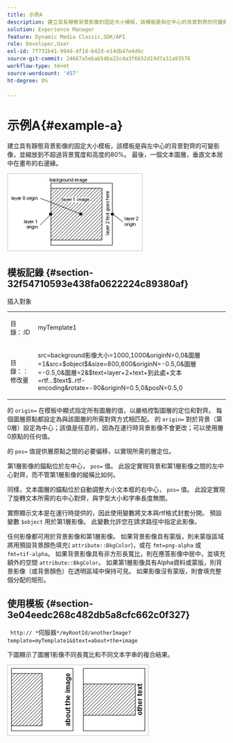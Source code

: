 ```yaml
---
title: 示例A
description: 建立具有靜態背景影像的固定大小模板，該模板是與左中心的背景對齊的可變影像，並縮放到不超過背景寬度和高度的80%。 最後，一個文本圖層，垂直文本居中在畫布的右邊緣。
solution: Experience Manager
feature: Dynamic Media Classic,SDK/API
role: Developer,User
exl-id: 7f731b41-994d-4f1d-b42d-e14db47e4d6c
source-git-commit: 24667a5ebab54ba22c4a3f6b52d19d7a31a93576
workflow-type: tm+mt
source-wordcount: '457'
ht-degree: 0%

---
```


# 示例A{#example-a}

建立具有靜態背景影像的固定大小模板，該模板是與左中心的背景對齊的可變影像，並縮放到不超過背景寬度和高度的80%。 最後，一個文本圖層，垂直文本居中在畫布的右邊緣。

![示例A影像](assets/examplea.png)

## 模板記錄 {#section-32f54710593e438fa0622224c89380af}

插入對象

<table id="simpletable_97ECA49445634F59B3F1D100412EFC70"> 
 <tr class="strow"> 
  <td class="stentry"> <p> <span class="codeph"> 目錄：:ID </span> </p> </td> 
  <td class="stentry"> <p> <span class="codeph"> myTemplate1 </span> </p> </td> 
 </tr> 
 <tr class="strow"> 
  <td class="stentry"> <p> <span class="codeph"> 目錄：：修改量 </span> </p> </td> 
  <td class="stentry"> <p> <span class="codeph"> src=background影像大小=1000,1000&amp;originN=0,0&amp;圖層=1&amp;src=$object$&amp;size=800,800&amp;originN=-0.5,0&amp;圖層=-0.5,0&amp;圖層=2&amp;$text=layer+2+text+到此處+文本=rtf...$text$..rtf-encoding&amp;rotate=-90&amp;originN=0.5,0&amp;posN=0.5,0 </span> </p> </td> 
 </tr> 
</table>

的 `origin=` 在模板中顯式指定所有圖層的值，以嚴格控製圖層的定位和對齊。 每個圖層原點都設定為與該圖層的所需對齊方式相匹配。 的 `origin=` 對於背景（第0層）設定為中心；該值是任意的，因為在運行時背景影像不會更改；可以使用層0原點的任何值。

的 `pos=` 值提供層原點之間的必要偏移，以實現所需的層定位。

第1層影像的錨點位於左中心， `pos=` 值。 此設定實現背景和第1層影像之間的左中心對齊，而不管第1層影像的縱橫比如何。

同樣，文本圖層的錨點位於自動調整大小文本框的右中心， `pos=` 值。 此設定實現了旋轉文本所需的右中心對齊，與字型大小和字串長度無關。

實際顯示文本是在運行時提供的，因此使用變數將文本與rtf格式封套分開。 預設變數 `$object` 用於第1層影像。 此變數允許您在請求路徑中指定此影像。

任何影像都可用於背景影像和第1層影像。 如果背景影像具有蒙版，則未蒙版區域將用預設背景顏色填充( `attribute::BkgColor`)，或在 `fmt=png-alpha` 或 `fmt=tif-alpha`。 如果背景影像具有非方形長寬比，則在應答影像中居中，並填充額外的空間 `attribute::BkgColor`。 如果第1層影像具有Alpha資料或蒙版，則背景影像（或背景顏色）在透明區域中保持可見。 如果影像沒有蒙版，則會填充整個分配的矩形。

## 使用模板 {#section-3e04eedc268c482db5a8cfc662c0f327}

` http:// *`伺服器`*/myRootId/anotherImage?template=myTemplate1&$text=about+the+image`

下圖顯示了圖層1影像不同長寬比和不同文本字串的複合結果。

![示例A合成結果影像](assets/exampleausing.png)
